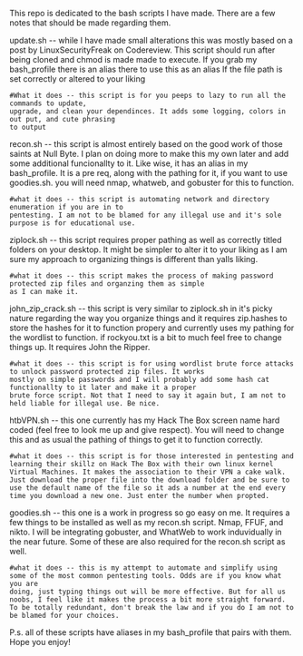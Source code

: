 This repo is dedicated to the bash scripts I have made.
There are a few notes that should be made regarding them.

update.sh -- while I have made small alterations this was mostly
based on a post by LinuxSecurityFreak on Codereview.
This script should run after being cloned and chmod is made made to execute.
If you grab my bash_profile there is an alias there to use this as an alias
If the file path is set correctly or altered to your liking

	#What it does -- this script is for you peeps to lazy to run all the commands to update,
	upgrade, and clean your dependinces. It adds some logging, colors in out put, and cute phrasing
	to output

recon.sh -- this script is almost entirely based on the good work of those
saints at Null Byte. I plan on doing more to make this my own later and add
some additional funcionallty to it. Like wise, it has an alias in my bash_profile.
It is a pre req, along with the pathing for it, if you want to use goodies.sh.
you will need nmap, whatweb, and gobuster for this to function.

	#what it does -- this script is automating network and directory enumeration if you are in to
	pentesting. I am not to be blamed for any illegal use and it's sole purpose is for educational use.

ziplock.sh -- this script requires proper pathing as well as correctly titled folders on your desktop.
It might be simpler to alter it to your liking as I am sure my approach to organizing things is different than yalls liking.

	#what it does -- this script makes the process of making password protected zip files and organzing them as simple
	as I can make it.	

john_zip_crack.sh -- this script is very similar to ziplock.sh in it's picky nature regarding the way you organize things
and it requires zip.hashes to store the hashes for it to function propery and currently uses my pathing for the wordlist to function.
if rockyou.txt is a bit to much feel free to change things up. It requires John the Ripper.

	#what it does -- this script is for using wordlist brute force attacks to unlock password protected zip files. It works
	mostly on simple passwords and I will probably add some hash cat functionallty to it later and make it a proper
	brute force script. Not that I need to say it again but, I am not to held liable for illegal use. Be nice.

htbVPN.sh -- this one currently has my Hack The Box screen name hard coded (feel free to look me up and give respect). You will need to change this
and as usual the pathing of things to get it to function correctly.

	#what it does -- this script is for those interested in pentesting and learning their skillz on Hack The Box with their own linux kernel
	Virtual Machines. It makes the association to their VPN a cake walk. Just download the proper file into the download folder and be sure to
	use the default name of the file so it ads a number at the end every time you download a new one. Just enter the number when propted.

goodies.sh -- this one is a work in progress so go easy on me. It requires a few things to be installed as well as my recon.sh script.
Nmap, FFUF, and nikto. I will be integrating gobuster, and WhatWeb to work induvidually in the near future. Some of these are also required
for the recon.sh script as well. 

	#what it does -- this is my attempt to automate and simplify using some of the most common pentesting tools. Odds are if you know what you are
	doing, just typing things out will be more effective. But for all us noobs, I feel like it makes the process a bit more straight forward.
	To be totally redundant, don't break the law and if you do I am not to be blamed for your choices.

P.s. all of these scripts have aliases in my bash_profile that pairs with them. Hope you enjoy!
